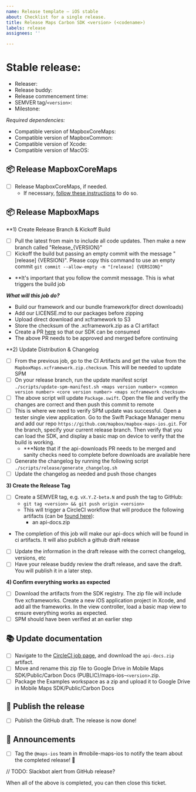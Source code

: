 ```yaml
---
name: Release template — iOS stable
about: Checklist for a single release.
title: Release Maps Carbon SDK <version> (<codename>)
labels: release
assignees: ''

---
```


# Stable release: <version>

- Releaser:
- Release buddy:
- Release commencement time:
- SEMVER tag/`<version>`:
- Milestone:

_Required dependencies:_

- Compatible version of MapboxCoreMaps:
- Compatible version of MapboxCommon:
- Compatible version of Xcode:
- Compatible version of MacOS:

## 📦 Release MapboxCoreMaps

- [ ] Release MapboxCoreMaps, if needed.
    * If necessary, [follow these instructions](https://github.com/mapbox/mapbox-gl-native-ios-internal#how-to-build-mapboxcoremaps-used-in-carbon-releases) to do so. 

## 📦 Release MapboxMaps

**1) Create Release Branch & Kickoff Build

- [ ] Pull the latest from main to include all code updates. Then make a new branch called "Release_{VERSION}"
- [ ] Kickoff the build but passing an empty commit with the message "[release] {VERSION}". Please copy this command to use an empty commit `git commit --allow-empty -m "[release] {VERSION}"`
- **It's important that you follow the commit message. This is what triggers the build job

***What will this job do?***

- Build our framework and our bundle framework(for direct downloads)
- Add our LICENSE.md to our packages before zipping
- Upload direct download and xcframework to S3
- Store the checksum of the .xcframework.zip as a CI artifact
- Create a PR [here](https://github.com/mapbox/api-downloads/pulls) so that our SDK can be consumed
- The above PR needs to be approved and merged before continuing

**2) Update Distribution & Changelog

- [ ] From the previous job, go to the CI Artifacts and get the value from the `MapboxMaps.xcframework.zip.checksum`. This will be needed to update SPM
- [ ] On your release branch, run the update manifest script `./scripts/update-spm-manifest.sh <maps version number> <common version number> <core version number> <maps xcframework checksum>`
- [ ] The above script will update `Package.swift`. Open the file and verify the changes are correct and then push this commit to remote
- [ ] This is where we need to verify SPM update was successful. Open a tester single view application. Go to the Swift Package Manager menu and add our repo `https://github.com/mapbox/mapbox-maps-ios.git`. For the branch, specify your current release branch. Then verify that you can load the SDK, and display a basic map on device to verify that the build is working.
    - ***Note that if the api-downloads PR needs to be merged and sanity checks need to complete before downloads are available here
- [ ] Generate the changelog by running the following script `./scripts/release/generate_changelog.sh`
- [ ] Update the changelog as needed and push those changes

**3) Create the Release Tag**

- [ ] Create a SEMVER tag, e.g. `vX.Y.Z-beta.N` and push the tag to GitHub: 
    - `git tag <version> && git push origin <version>`
    - This will trigger a CircleCI workflow that will produce the following artifacts (can be [found here](https://app.circleci.com/pipelines/github/mapbox/mapbox-maps-ios)):
        - an api-docs.zip
- The completion of this job will make our api-docs which will be found in ci artifacts. It will also publich a github draft release
- [ ] Update the information in the draft release with the correct changelog, versions, etc
- [ ] Have your release buddy review the draft release, and save the draft. You will publish it in a later step.

**4) Confirm everything works as expected**

- [ ] Download the artifacts from the SDK registry. The zip file will include five xcframeworks. Create a new iOS application project in Xcode, and add all the frameworks. In the view controller, load a basic map view to ensure everything works as expected.
- [ ] SPM should have been verified at an earlier step

## 📚 Update documentation

- [ ] Navigate to the [CircleCI job page](https://app.circleci.com/pipelines/github/mapbox/mapbox-maps-ios), and download the `api-docs.zip` artifact.
- [ ] Move and rename this zip file to Google Drive in Mobile Maps SDK/Public/Carbon Docs (PUBLIC)/maps-ios-`<version>`.zip.
- [ ] Package the Examples workspace as a zip and upload it to Google Drive in Mobile Maps SDK/Public/Carbon Docs

## 🚢 Publish the release

- [ ] Publish the GitHub draft. The release is now done!

## 📣 Announcements

- [ ] Tag the `@maps-ios` team in #mobile-maps-ios to notify the team about the completed release! 🎉

// TODO: Slackbot alert from GitHub release?

When all of the above is completed, you can then close this ticket.
